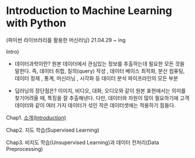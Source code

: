 # Introduction to Machine Learning with Python 
(파이썬 라이브러리를 활용한 머신러닝)
 21.04.29 ~ ing
 
 Intro) 
 * 데이터과학이란? 
 원본 데이터에서 관심있는 정보를 추출하는데 필요한 모든 것을 말한다. 
 즉, 데이터 취합, 질의(query) 작성 , 데이터 베이스 최적화,  분산 컴퓨팅, 데이터 정제 , 통계, 머신러닝 , 시각화 등 데이터 분석 파이프라인의 모든 부분 
 
 * 딥러닝의 장단점은? 
 이미지, 비디오, 대화, 오디오와 같이 원본 표현에서는 의미를 찾기어려울 때, 특징을 잘 추출해낸다. 
 다만, 데이터와 자원이 많이 필요하기에 고객 데이터와 같이 여러 가지 데이터가 섞인 작은 데이터셋에는 적용하기 힘들다.
 
 Chap1. [소개(Introduction)](./01_introduction(OT_and_Classifying_Iris).ipynb)
 
 Chap2. 지도 학습(Supervised Learning)
 
 Chap3. 비지도 학습(Unsupervised Learning)과 데이터 전처리(Data Preprocessing)
 
